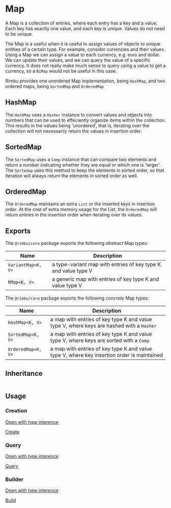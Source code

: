 # Map

A Map is a collection of entries, where each entry has a key and a value. Each key has exactly one value, and each key is unique. Values do not need to be unique.

The Map is a useful when it is useful to assign values of objects to unique entities of a certain type. For example, consider currencies and their values. Using a Map we can assign a value to each currency, e.g. euro and dollar. We can update their values, and we can query the value of a specific currency. It does not really make much sense to query using a value to get a currency, so a `BiMap` would not be useful in this case.

Rimbu provides one unordered Map implementation, being `HashMap`, and two ordered maps, being `SortedMap` and `OrderedMap`

## HashMap

The `HashMap` uses a `Hasher` instance to convert values and objects into numbers that can be used to effeciently organize items within the collection. This results in the values being 'unordered', that is, iterating over the collection will not necessarily return the values in insertion order.

## SortedMap

The `SortedMap` uses a `Comp` instance that can compare two elements and return a number indicating whether they are equal or which one is 'larger'. The `Sortedap` uses this method to keep the elements in sorted order, so that iteration will always return the elements in sorted order as well.

## OrderedMap

The `OrderedMap` maintains an extra `List` or the inserted keys in insertion order. At the cost of extra memory usage for the List, the `OrderedMap` will return entries in the insertion order when iterating over its values.

## Exports

The `@rimbu/core` package exports the following _abstract_ Map types:

| Name               | Description                                                    |
| ------------------ | -------------------------------------------------------------- |
| `VariantMap<K, V>` | a type-variant map with entries of key type K and value type V |
| `RMap<K, V>`       | a generic map with entries of key type K and value type V      |

The `@rimbu/core` package exports the following _concrete_ Map types:

| Name               | Description                                                                                |
| ------------------ | ------------------------------------------------------------------------------------------ |
| `HashMap<K, V>`    | a map with entries of key type K and value type V, where keys are hashed with a `Hasher`   |
| `SortedMap<K, V>`  | a map with entries of key type K and value type V, where keys are sorted with a `Comp`     |
| `OrderedMap<K, V>` | a map with entries of key type K and value type V, where key insertion order is maintained |

## Inheritance

<img id="_inheritance" class="diagram" />

<script src="map/map.js"></script>

## Usage

### Creation

[Open with type interence](https://codesandbox.io/s/rimbu-sandbox-d4tbk?previewwindow=console&view=split&editorsize=65&moduleview=1&module=/src/map/create.ts ':target=_blank :class=btn')

[Create](https://codesandbox.io/embed/rimbu-sandbox-d4tbk?previewwindow=console&view=split&editorsize=65&codemirror=1&moduleview=1&module=/src/map/create.ts ':include :type=iframe width=100% height=450px')

### Query

[Open with type interence](https://codesandbox.io/s/rimbu-sandbox-d4tbk?previewwindow=console&view=split&editorsize=65&moduleview=1&module=/src/map/query.ts ':target=_blank :class=btn')

[Query](https://codesandbox.io/embed/rimbu-sandbox-d4tbk?previewwindow=console&view=split&editorsize=65&codemirror=1&moduleview=1&module=/src/map/query.ts ':include :type=iframe width=100% height=450px')

### Builder

[Open with type interence](https://codesandbox.io/s/rimbu-sandbox-d4tbk?previewwindow=console&view=split&editorsize=65&moduleview=1&module=/src/map/build.ts ':target=_blank :class=btn')

[Build](https://codesandbox.io/embed/rimbu-sandbox-d4tbk?previewwindow=console&view=split&editorsize=65&codemirror=1&moduleview=1&module=/src/map/build.ts ':include :type=iframe width=100% height=450px')
